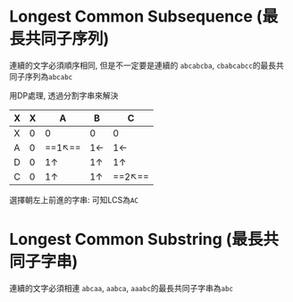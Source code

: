 # Longest Common Subsequence (最長共同子序列)
連續的文字必須順序相同, 但是不一定要是連續的
`abcabcba`, `cbabcabcc`的最長共同子序列為`abcabc`

用DP處理, 透過分割字串來解決

 | X   | X   | A      | B   | C      |
 | --- | --- | ------ | --- | ------ |
 | X   | 0   | 0      | 0   | 0      |
 | A   | 0   | ==1↖== | 1←  | 1←     |
 | D   | 0   | 1↑     | 1↑  | 1↑     |
 | C   | 0   | 1↑     | 1↑  | ==2↖== |
選擇朝左上前進的字串: 可知LCS為`AC`

# Longest Common Substring (最長共同子字串)
連續的文字必須相連
`abcaa`, `aabca`, `aaabc`的最長共同子字串為`abc`

